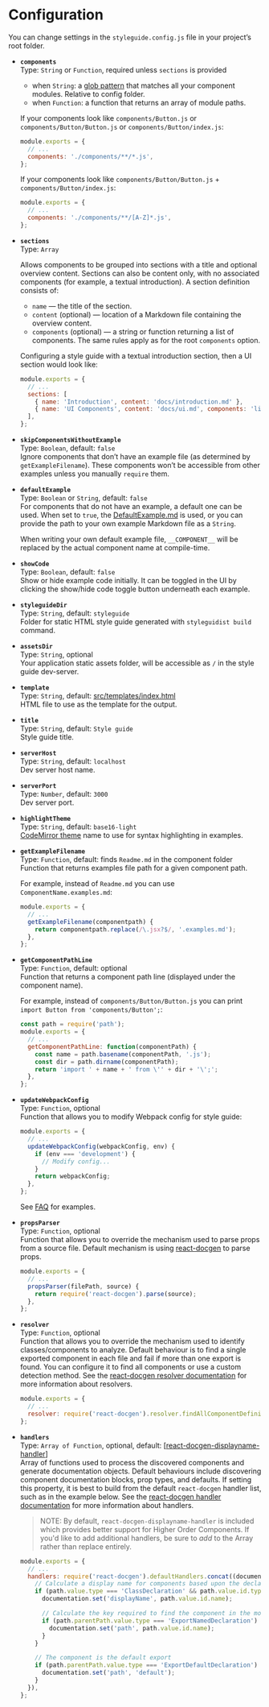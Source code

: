 # Configuration

You can change settings in the `styleguide.config.js` file in your project’s root folder.

* **`components`**<br>
  Type: `String` or `Function`, required unless `sections` is provided<br>
  - when `String`: a [glob pattern](https://github.com/isaacs/node-glob#glob-primer) that matches all your component modules. Relative to config folder.
  - when `Function`: a function that returns an array of module paths.

  If your components look like `components/Button.js` or `components/Button/Button.js` or `components/Button/index.js`:

  ```javascript
  module.exports = {
    // ...
    components: './components/**/*.js',
  };
  ```

  If your components look like `components/Button/Button.js` + `components/Button/index.js`:

  ```javascript
  module.exports = {
    // ...
    components: './components/**/[A-Z]*.js',
  };
  ```

* **`sections`**<br>
  Type: `Array`

  Allows components to be grouped into sections with a title and optional overview content. Sections can also be content only, with no associated components (for example, a textual introduction). A section definition consists of:<br>
  - `name` — the title of the section.
  - `content` (optional) — location of a Markdown file containing the overview content.
  - `components` (optional) — a string or function returning a list of components. The same rules apply as for the root `components` option.

  Configuring a style guide with a textual introduction section, then a UI section would look like:

  ```javascript
  module.exports = {
    // ...
    sections: [
      { name: 'Introduction', content: 'docs/introduction.md' },
      { name: 'UI Components', content: 'docs/ui.md', components: 'lib/components/ui/*.js' },
    ],
  };
  ```

* **`skipComponentsWithoutExample`**<br>
  Type: `Boolean`, default: `false`<br>
  Ignore components that don’t have an example file (as determined by `getExampleFilename`). These components won’t be accessible from other examples unless you manually `require` them.

* **`defaultExample`**<br>
  Type: `Boolean` or `String`, default: `false`<br>
  For components that do not have an example, a default one can be used. When set to `true`, the [DefaultExample.md](../src/templates/DefaultExample.md) is used, or you can provide the path to your own example Markdown file as a `String`.

  When writing your own default example file, `__COMPONENT__` will be replaced by the actual component name at compile-time.

* **`showCode`**<br>
  Type: `Boolean`, default: `false`<br>
  Show or hide example code initially. It can be toggled in the UI by clicking the show/hide code toggle button underneath each example.

* **`styleguideDir`**<br>
  Type: `String`, default: `styleguide`<br>
  Folder for static HTML style guide generated with `styleguidist build` command.

* **`assetsDir`**<br>
  Type: `String`, optional<br>
  Your application static assets folder, will be accessible as `/` in the style guide dev-server.

* **`template`**<br>
  Type: `String`, default: [src/templates/index.html](../src/templates/index.html)<br>
  HTML file to use as the template for the output.

* **`title`**<br>
  Type: `String`, default: `Style guide`<br>
  Style guide title.

* **`serverHost`**<br>
  Type: `String`, default: `localhost`<br>
  Dev server host name.

* **`serverPort`**<br>
  Type: `Number`, default: `3000`<br>
  Dev server port.

* **`highlightTheme`**<br>
  Type: `String`, default: `base16-light`<br>
  [CodeMirror theme](http://codemirror.net/demo/theme.html) name to use for syntax highlighting in examples.

* **`getExampleFilename`**<br>
  Type: `Function`, default: finds `Readme.md` in the component folder<br>
  Function that returns examples file path for a given component path.

  For example, instead of `Readme.md` you can use `ComponentName.examples.md`:

  ```javascript
  module.exports = {
    // ...
    getExampleFilename(componentpath) {
      return componentpath.replace(/\.jsx?$/, '.examples.md');
    },
  };
  ```

* **`getComponentPathLine`**<br>
  Type: `Function`, default: optional<br>
  Function that returns a component path line (displayed under the component name).

  For example, instead of `components/Button/Button.js` you can print `import Button from 'components/Button';`:

  ```javascript
  const path = require('path');
  module.exports = {
    // ...
    getComponentPathLine: function(componentPath) {
      const name = path.basename(componentPath, '.js');
      const dir = path.dirname(componentPath);
      return 'import ' + name + ' from \'' + dir + '\';';
    },
  };
  ```

* **`updateWebpackConfig`**<br>
  Type: `Function`, optional<br>
  Function that allows you to modify Webpack config for style guide:

  ```javascript
  module.exports = {
    // ...
    updateWebpackConfig(webpackConfig, env) {
      if (env === 'development') {
        // Modify config...
      }
      return webpackConfig;
    },
  };
  ```

  See [FAQ](./FAQ.md) for examples.

* **`propsParser`**<br>
  Type: `Function`, optional<br>
  Function that allows you to override the mechanism used to parse props from a source file. Default mechanism is using [react-docgen](https://github.com/reactjs/react-docgen) to parse props.

  ```javascript
  module.exports = {
    // ...
    propsParser(filePath, source) {
      return require('react-docgen').parse(source);
    },
  };
  ```

* **`resolver`**<br>
  Type: `Function`, optional<br>
  Function that allows you to override the mechanism used to identify classes/components to analyze. Default behaviour is to find a single exported component in each file and fail if more than one export is found. You can configure it to find all components or use a custom detection method. See the [react-docgen resolver documentation](https://github.com/reactjs/react-docgen#resolver) for more information about resolvers.

  ```javascript
  module.exports = {
    // ...
    resolver: require('react-docgen').resolver.findAllComponentDefinitions,
  };
  ```

* **`handlers`**<br>
  Type: `Array of Function`, optional, default: [[react-docgen-displayname-handler](https://github.com/nerdlabs/react-docgen-displayname-handler)]<br>
  Array of functions used to process the discovered components and generate documentation objects. Default behaviours include discovering component documentation blocks, prop types, and defaults. If setting this property, it is best to build from the default `react-docgen` handler list, such as in the example below. See the [react-docgen handler documentation](https://github.com/reactjs/react-docgen#handlers) for more information about handlers.

  > NOTE: By default, `react-docgen-displayname-handler` is included which provides better support for Higher Order Components. If you'd like to add additional handlers, be sure to _add_ to the Array rather than replace entirely.

  ```javascript
  module.exports = {
    // ...
    handlers: require('react-docgen').defaultHandlers.concat((documentation, path) => {
      // Calculate a display name for components based upon the declared class name.
      if (path.value.type === 'ClassDeclaration' && path.value.id.type === 'Identifier') {
        documentation.set('displayName', path.value.id.name);

        // Calculate the key required to find the component in the module exports
        if (path.parentPath.value.type === 'ExportNamedDeclaration') {
          documentation.set('path', path.value.id.name);
        }
      }

      // The component is the default export
      if (path.parentPath.value.type === 'ExportDefaultDeclaration') {
        documentation.set('path', 'default');
      }
    }),
  };
  ```
